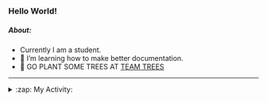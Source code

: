 ### Hello World!

##### About:
- Currently I am a student.
- 🌱 I’m learning how to make better documentation.
- 🌱 GO PLANT SOME TREES AT [TEAM TREES](https://teamtrees.org/)

---
<details>
  <summary>:zap: My Activity:</summary>
  
<!--START_SECTION:waka-->
![Code Time](http://img.shields.io/badge/Code%20Time-1%2C152%20hrs%2045%20mins-blue)

**I'm a Night 🦉** 

```text
🌞 Morning                1665 commits        ██░░░░░░░░░░░░░░░░░░░░░░░   09.72 % 
🌆 Daytime                5915 commits        █████████░░░░░░░░░░░░░░░░   34.52 % 
🌃 Evening                4908 commits        ███████░░░░░░░░░░░░░░░░░░   28.65 % 
🌙 Night                  4645 commits        ███████░░░░░░░░░░░░░░░░░░   27.11 % 
```
📅 **I'm Most Productive on Wednesday** 

```text
Monday                   2498 commits        ████░░░░░░░░░░░░░░░░░░░░░   14.58 % 
Tuesday                  2305 commits        ███░░░░░░░░░░░░░░░░░░░░░░   13.45 % 
Wednesday                3955 commits        ██████░░░░░░░░░░░░░░░░░░░   23.08 % 
Thursday                 2182 commits        ███░░░░░░░░░░░░░░░░░░░░░░   12.74 % 
Friday                   1716 commits        ███░░░░░░░░░░░░░░░░░░░░░░   10.02 % 
Saturday                 1517 commits        ██░░░░░░░░░░░░░░░░░░░░░░░   08.85 % 
Sunday                   2960 commits        ████░░░░░░░░░░░░░░░░░░░░░   17.28 % 
```


📊 **This Week I Spent My Time On** 

```text
🔥 Editors: 
VS Code                  2 mins              █████████████████████████   100.00 % 

🐱‍💻 Projects: 
giveth-dapps-v2          1 min               ████████████████████░░░░░   81.56 % 
praise                   0 secs              █████░░░░░░░░░░░░░░░░░░░░   18.44 % 
```


 Last Updated on 25/07/2023 23:10:01 UTC
<!--END_SECTION:waka-->
</details>
